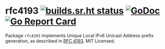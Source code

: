 # rfc4193 [![builds.sr.ht status](https://builds.sr.ht/~mdlayher/rfc4193.svg)](https://builds.sr.ht/~mdlayher/rfc4193?) [![GoDoc](https://godoc.org/github.com/mdlayher/rfc4193?status.svg)](https://godoc.org/github.com/mdlayher/rfc4193) [![Go Report Card](https://goreportcard.com/badge/github.com/mdlayher/rfc4193)](https://goreportcard.com/report/github.com/mdlayher/rfc4193)

Package `rfc4193` implements Unique Local IPv6 Unicast Address prefix generation,
as described in [RFC 4193](https://tools.ietf.org/html/rfc4193). MIT Licensed.
